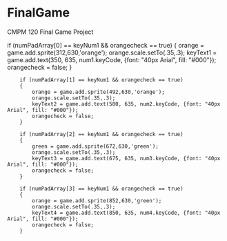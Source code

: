 # FinalGame
CMPM 120 Final Game Project




if (numPadArray[0] == keyNum1 && orangecheck == true)
		{
			orange = game.add.sprite(312,630,'orange');
			orange.scale.setTo(.35,.3);
			keyText1 = game.add.text(350, 635, num1.keyCode, {font: "40px Arial", fill: "#000"}); 
			orangecheck = false;
		}

		if (numPadArray[1] == keyNum1 && orangecheck == true)
		{
			orange = game.add.sprite(492,630,'orange');
			orange.scale.setTo(.35,.3);
			keyText2 = game.add.text(500, 635, num2.keyCode, {font: "40px Arial", fill: "#000"}); 
			orangecheck = false;
		}

		if (numPadArray[2] == keyNum1 && orangecheck == true)
		{
			green = game.add.sprite(672,630,'green');
			orange.scale.setTo(.35,.3);
			keyText3 = game.add.text(675, 635, num3.keyCode, {font: "40px Arial", fill: "#000"}); 
			orangecheck = false;
		}

		if (numPadArray[3] == keyNum1 && orangecheck == true)
		{
			orange = game.add.sprite(852,630,'green');
			orange.scale.setTo(.35,.3);
			keyText4 = game.add.text(850, 635, num4.keyCode, {font: "40px Arial", fill: "#000"}); 
			orangecheck = false;
		}